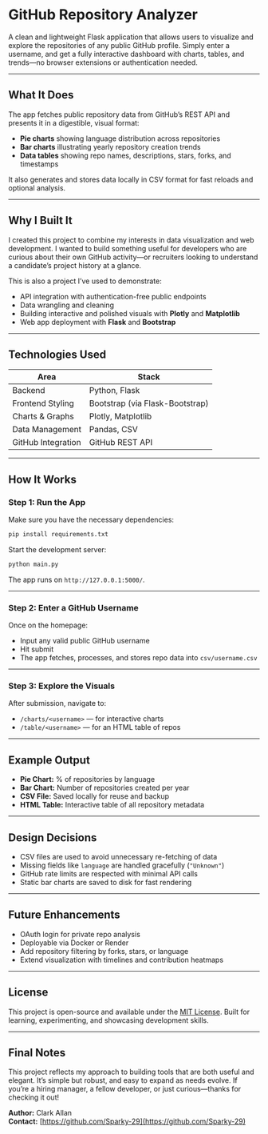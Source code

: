 # GitHub Repository Analyzer

A clean and lightweight Flask application that allows users to visualize and explore the repositories of any public GitHub profile. Simply enter a username, and get a fully interactive dashboard with charts, tables, and trends—no browser extensions or authentication needed.

---

##  What It Does

The app fetches public repository data from GitHub’s REST API and presents it in a digestible, visual format:
- **Pie charts** showing language distribution across repositories
- **Bar charts** illustrating yearly repository creation trends
- **Data tables** showing repo names, descriptions, stars, forks, and timestamps

It also generates and stores data locally in CSV format for fast reloads and optional analysis.

---

## Why I Built It

I created this project to combine my interests in data visualization and web development. I wanted to build something useful for developers who are curious about their own GitHub activity—or recruiters looking to understand a candidate’s project history at a glance.

This is also a project I’ve used to demonstrate:
- API integration with authentication-free public endpoints
- Data wrangling and cleaning
- Building interactive and polished visuals with **Plotly** and **Matplotlib**
- Web app deployment with **Flask** and **Bootstrap**

---

## Technologies Used

| Area               | Stack                            |
|--------------------|-----------------------------------|
| Backend            | Python, Flask                     |
| Frontend Styling   | Bootstrap (via Flask-Bootstrap)   |
| Charts & Graphs    | Plotly, Matplotlib                |
| Data Management    | Pandas, CSV                       |
| GitHub Integration | GitHub REST API                   |

---

## How It Works

### Step 1: Run the App

Make sure you have the necessary dependencies:

```bash
pip install requirements.txt
```

Start the development server:

```bash
python main.py
```

The app runs on `http://127.0.0.1:5000/`.

---

### Step 2: Enter a GitHub Username

Once on the homepage:
- Input any valid public GitHub username
- Hit submit
- The app fetches, processes, and stores repo data into `csv/username.csv`

---

### Step 3: Explore the Visuals

After submission, navigate to:
- `/charts/<username>` — for interactive charts
- `/table/<username>` — for an HTML table of repos

---

## Example Output

- **Pie Chart:** % of repositories by language
- **Bar Chart:** Number of repositories created per year
- **CSV File:** Saved locally for reuse and backup
- **HTML Table:** Interactive table of all repository metadata

---

## Design Decisions

- CSV files are used to avoid unnecessary re-fetching of data
- Missing fields like `language` are handled gracefully (`"Unknown"`)
- GitHub rate limits are respected with minimal API calls
- Static bar charts are saved to disk for fast rendering

---

## Future Enhancements

- OAuth login for private repo analysis
- Deployable via Docker or Render
- Add repository filtering by forks, stars, or language
- Extend visualization with timelines and contribution heatmaps

---

## License

This project is open-source and available under the [MIT License](LICENSE). Built for learning, experimenting, and showcasing development skills.

---

## Final Notes

This project reflects my approach to building tools that are both useful and elegant. It’s simple but robust, and easy to expand as needs evolve. If you’re a hiring manager, a fellow developer, or just curious—thanks for checking it out!

**Author:** Clark Allan  
**Contact:** [https://github.com/Sparky-29](https://github.com/Sparky-29)
